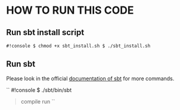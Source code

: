 # HOW TO RUN THIS CODE

## Run sbt install script

``
#!console
  $ chmod +x sbt_install.sh
  $ ./sbt_install.sh
``

## Run sbt

Please look in the official [documentation of sbt](http://www.scala-sbt.org/release/docs/Getting-Started/Running.html) for more commands.

``
#!console
  $ ./sbt/bin/sbt
  > compile
  > run
``
